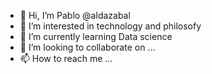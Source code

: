 - 👋 Hi, I’m Pablo @aldazabal
- 👀 I’m interested in technology and philosofy
- 🌱 I’m currently learning Data science
- 💞️ I’m looking to collaborate on ...
- 📫 How to reach me ...

<!---
aldazabal/aldazabal is a ✨ special ✨ repository because its `README.md` (this file) appears on your GitHub profile.
You can click the Preview link to take a look at your changes.
--->
